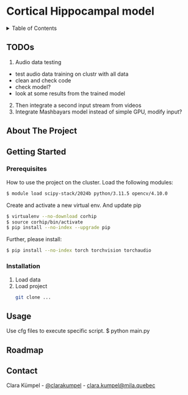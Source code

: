 <!-- Improved compatibility of back to top link: See: https://github.com/othneildrew/Best-README-Template/pull/73 -->
<a id="readme-top"></a>
<!--
*** Thanks for checking out the Best-README-Template. If you have a suggestion
*** that would make this better, please fork the repo and create a pull request
*** or simply open an issue with the tag "enhancement".
*** Don't forget to give the project a star!
*** Thanks again! Now go create something AMAZING! :D
-->



# Cortical Hippocampal model

<!-- TABLE OF CONTENTS -->
<details>
  <summary>Table of Contents</summary>
  <ol>
    <li>
     <a href="#todos">ToDOs</a>
    </li>
    <li>
      <a href="#about-the-project">About The Project</a>
    </li>
    <li>
      <a href="#getting-started">Getting Started</a>
      <ul>
        <li><a href="#prerequisites">Prerequisites</a></li>
        <li><a href="#installation">Installation</a></li>
      </ul>
    </li>
    <li><a href="#usage">Usage</a></li>
    <li><a href="#roadmap">Roadmap</a></li>
    <li><a href="#contact">Contact</a></li>
  </ol>
</details>

## TODOs
1. Audio data testing
  - test audio data training on clustr with all data
  - clean and check code
  - check model?
  - look at some results from the trained model

2. Then integrate a second input stream from videos
2. Integrate Mashbayars model instead of simple GPU, modify input?


<!-- ABOUT THE PROJECT -->
## About The Project




<!-- GETTING STARTED -->
## Getting Started


### Prerequisites

How to use the project on the cluster. Load the following modules:

```sh
$ module load scipy-stack/2024b python/3.11.5 opencv/4.10.0
```
Create and activate a new virtual env. And update pip
```sh
$ virtualenv --no-download corhip
$ source corhip/bin/activate
$ pip install --no-index --upgrade pip
```

Further, please install: 
```sh
$ pip install --no-index torch torchvision torchaudio
```

### Installation

1. Load data
2. Load project
   ```sh
   git clone ...
   ```


<!-- USAGE EXAMPLES -->
## Usage

Use cfg files to execute specific script.
$ python main.py



<!-- ROADMAP -->
## Roadmap



<!-- CONTACT -->
## Contact

Clara Kümpel - [@clarakumpel](https://twitter.com/clarakumpel) - clara.kumpel@mila.quebec

<!-- Project Link: [https://github.com/github_username/repo_name](https://github.com/github_username/repo_name) -->



